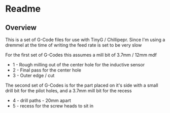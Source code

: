# Readme

## Overview

This is a set of G-Code files for use with TinyG / Chillipepr.
Since I'm using a dremmel at the time of writing the feed rate is set to be very slow

For the first set of G-Codes this assumes a mill bit of 3.7mm / 12mm mdf

  * 1 - Rough milling out of the center hole for the inductive sensor
  * 2 - Final pass for the center hole
  * 3 - Outer edge / cut

The second set of G-Codes is for the part placed on it's side with a small drill bit for the pilot holes, and a 3.7mm mill bit for the recess

  * 4 - drill paths - 20mm apart
  * 5 - recess for the screw heads to sit in
